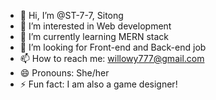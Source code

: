 - 👋 Hi, I’m @ST-7-7, Sitong
- 👀 I’m interested in Web development
- 🌱 I’m currently learning MERN stack
- 💞️ I’m looking for Front-end and Back-end job
- 📫 How to reach me: willowy777@gmail.com
- 😄 Pronouns: She/her
- ⚡ Fun fact: I am also a game designer!

<!---
ST-7-7/ST-7-7 is a ✨ special ✨ repository because its `README.md` (this file) appears on your GitHub profile.
You can click the Preview link to take a look at your changes.
--->

